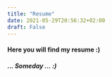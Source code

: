 ```yaml
---
title: "Resume"
date: 2021-05-29T20:56:32+02:00
draft: False
---
```


#### Here you will find my resume :)
##### ... Someday ... :)